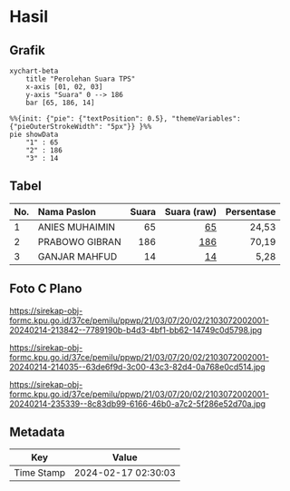 # Hasil

## Grafik

```mermaid
xychart-beta
    title "Perolehan Suara TPS"
    x-axis [01, 02, 03]
    y-axis "Suara" 0 --> 186
    bar [65, 186, 14]
```

```mermaid
%%{init: {"pie": {"textPosition": 0.5}, "themeVariables": {"pieOuterStrokeWidth": "5px"}} }%%
pie showData
    "1" : 65
    "2" : 186
    "3" : 14
```

## Tabel

| No. | Nama Paslon    | Suara | Suara (raw) | Persentase |
|:--- |:-------------- | -----:| -----------:| ----------:|
| 1   | ANIES MUHAIMIN | 65    | [65][p-1]   | 24,53      |
| 2   | PRABOWO GIBRAN | 186   | [186][p-2]  | 70,19      |
| 3   | GANJAR MAHFUD  | 14    | [14][p-3]   | 5,28       |


[p-1]: https://github.com/gigit-pemilu/pemilu-2024-21-kepulauan-riau/blob/main/pilpres/hitung-suara/sub/21-kepulauan-riau/sub/03-natuna/sub/07-bunguran-timur/sub/2002-sungai-ulu/sub/001-tps/sub/paslon-1.txt
[p-2]: https://github.com/gigit-pemilu/pemilu-2024-21-kepulauan-riau/blob/main/pilpres/hitung-suara/sub/21-kepulauan-riau/sub/03-natuna/sub/07-bunguran-timur/sub/2002-sungai-ulu/sub/001-tps/sub/paslon-2.txt
[p-3]: https://github.com/gigit-pemilu/pemilu-2024-21-kepulauan-riau/blob/main/pilpres/hitung-suara/sub/21-kepulauan-riau/sub/03-natuna/sub/07-bunguran-timur/sub/2002-sungai-ulu/sub/001-tps/sub/paslon-3.txt

## Foto C Plano

https://sirekap-obj-formc.kpu.go.id/37ce/pemilu/ppwp/21/03/07/20/02/2103072002001-20240214-213842--7789190b-b4d3-4bf1-bb62-14749c0d5798.jpg

https://sirekap-obj-formc.kpu.go.id/37ce/pemilu/ppwp/21/03/07/20/02/2103072002001-20240214-214035--63de6f9d-3c00-43c3-82d4-0a768e0cd514.jpg

https://sirekap-obj-formc.kpu.go.id/37ce/pemilu/ppwp/21/03/07/20/02/2103072002001-20240214-235339--8c83db99-6166-46b0-a7c2-5f286e52d70a.jpg


## Metadata

| Key        | Value               |
| ---------- | ------------------- |
| Time Stamp | 2024-02-17 02:30:03 |



